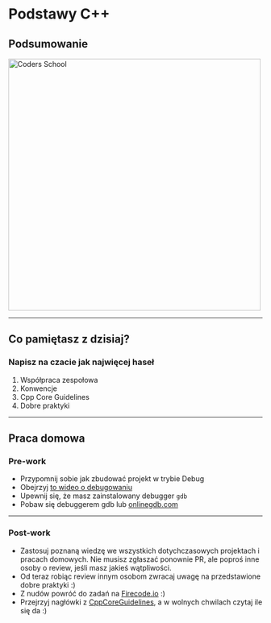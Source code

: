 <!-- .slide: data-background="#111111" -->

# Podstawy C++

## Podsumowanie

<a href="https://coders.school">
    <img width="500px" data-src="../coders_school_logo.png" alt="Coders School" class="plain">
</a>

___

## Co pamiętasz z dzisiaj?

### Napisz na czacie jak najwięcej haseł
<!-- .element: class="fragment fade-in" -->

1. <!-- .element: class="fragment fade-in" --> Współpraca zespołowa
2. <!-- .element: class="fragment fade-in" --> Konwencje
3. <!-- .element: class="fragment fade-in" --> Cpp Core Guidelines
4. <!-- .element: class="fragment fade-in" --> Dobre praktyki

___

## Praca domowa

### Pre-work

* Przypomnij sobie jak zbudować projekt w trybie Debug
* Obejrzyj [to wideo o debugowaniu](https://www.youtube.com/watch?v=gFCQ37jVN3g)
* Upewnij się, że masz zainstalowany debugger `gdb`
* Pobaw się debuggerem gdb lub [onlinegdb.com](http://onlinegdb.com)

___

### Post-work

* Zastosuj poznaną wiedzę we wszystkich dotychczasowych projektach i pracach domowych. Nie musisz zgłaszać ponownie PR, ale poproś inne osoby o review, jeśli masz jakieś wątpliwości.
* Od teraz robiąc review innym osobom zwracaj uwagę na przedstawione dobre praktyki :)
* Z nudów powróć do zadań na [Firecode.io](https://www.firecode.io) :)
* Przejrzyj nagłówki z [CppCoreGuidelines](https://github.com/isocpp/CppCoreGuidelines/blob/master/CppCoreGuidelines.md), a w wolnych chwilach czytaj ile się da :)
